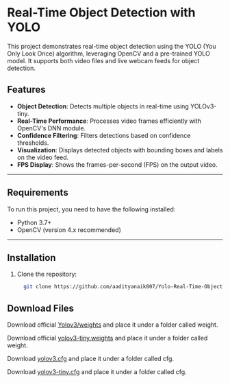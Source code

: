 # Real-Time Object Detection with YOLO

This project demonstrates real-time object detection using the YOLO (You Only Look Once) algorithm, leveraging OpenCV and a pre-trained YOLO model. It supports both video files and live webcam feeds for object detection.

## Features

- **Object Detection**: Detects multiple objects in real-time using YOLOv3-tiny.
- **Real-Time Performance**: Processes video frames efficiently with OpenCV's DNN module.
- **Confidence Filtering**: Filters detections based on confidence thresholds.
- **Visualization**: Displays detected objects with bounding boxes and labels on the video feed.
- **FPS Display**: Shows the frames-per-second (FPS) on the output video.

---

## Requirements

To run this project, you need to have the following installed:

- Python 3.7+
- OpenCV (version 4.x recommended)

---

## Installation

1. Clone the repository:
   ```bash 
     git clone https://github.com/aadityanaik007/Yolo-Real-Time-Object-Detection.git ```

## Download Files

Download official [Yolov3/weights](https://pjreddie.com/media/files/yolov3.weights) and place it under a folder called weight.

Download official [yolov3-tiny.weights](https://pjreddie.com/media/files/yolov3-tiny.weights) and place it under a folder called weight.

Download [yolov3.cfg](https://github.com/pjreddie/darknet/blob/master/cfg/yolov3.cfg) and place it under a folder called cfg.

Download [yolov3-tiny.cfg](https://github.com/pjreddie/darknet/blob/master/cfg/yolov3-tiny.cfg) and place it under a folder called cfg.
